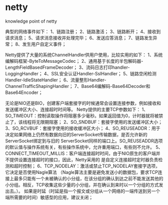 # netty
knowledge point of netty

典型的网络事件如下：
1、链路注册；
2、链路激活；
3、链路断开；
4、接收到请求消息；
5、请求消息接收并处理完毕；
6、发送应答消息；
7、链路发生异常；
8、发生用户自定义事件；

Netty提供了大量的系统ChannelHandler供用户使用，比较实用的如下：
1、系统编解码框架-ByteToMessageCodec；
2、通用基于长度的半包解码器-LengthFieldBasedFrameDecoder；
3、流码日志打印handler-LoggingHandler；
4、SSL安全认证Handler-SslHandler；
5、链路空闲检测Handler-IdleStateHandler；
6、流量整形Handler-ChannelTrafficShapingHandler；
7、Base64编解码-Base64Decoder和Base64Encoder；

无论是NIO还是BIO，创建客户端套接字的时候通常会设置连接参数，例如接收和发送缓冲区大小、连接超时时间等。
Netty提供的主要TCP参数如下：
1、SO_TIMEOUT：控制读取操作将阻塞多少毫秒。如果返回值为0，计时器就将被禁止了，该线程将无限期阻塞；
2、SO_SNDBUF：套接字使用的发送缓冲区大小；
3、SO_RCVBUF：套接字使用的接收缓冲区大小；
4、SO_REUSEADDR：用于决定如果网络上仍然有数据向旧的ServerSocket传输数据，是否允许新的ServerSocket绑定到与旧的
ServerSocket同样的端口上。SO_REUSEADDR选项的默认值与操作系统有关，有些操作系统中，允许重用端口，有些则不允许。
5、CONNECT_TIMEOUT_MILLIS：客户端连接超时时间，由于NIO原生的客户端并不提供设置连接超时的接口，因此，Netty采用的
是自定义连接超时定时器负责检测和超时控制；
6、TCP_NODELAY：激活或禁止TCP_NODELAY套接字选项，它决定是否使用Nagle算法
（Nagle算法主要是避免发送小的数据包，要求TCP连接上最多只能有一个未被确认的小分组，在该分组的确认到达之前不能发送其他的小分组。相反，TCP收集这些少量的小分组，并在确认到来时以一个分组的方式发出去。）。
如果是时延（时延是指一个报文或分组从一个网络的一端传送到另一个端所需要的时间）敏感型的应用，建议关闭；



